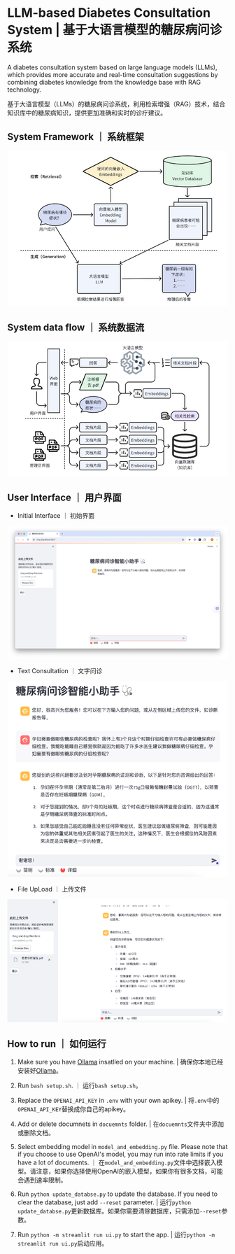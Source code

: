 # LLM-based Diabetes Consultation System | 基于大语言模型的糖尿病问诊系统

A diabetes consultation system based on large language models (LLMs), which provides more accurate and real-time consultation suggestions by combining diabetes knowledge from the knowledge base with RAG technology.

基于大语言模型（LLMs）的糖尿病问诊系统，利用检索增强（RAG）技术，结合知识库中的糖尿病知识，提供更加准确和实时的诊疗建议。

## System Framework ｜ 系统框架

![alt text](<images/Framework Diagram.png>)

## System data flow ｜ 系统数据流

![alt text](<images/System Data Flow Diagram.png>)

## User Interface ｜ 用户界面

- Initial Interface ｜ 初始界面

![alt text](images/UI.png)

- Text Consultation ｜ 文字问诊

![alt text](<images/Text Consultation.png>)

- File UpLoad ｜ 上传文件

![alt text](<images/File Uploading.png>)

## How to run ｜ 如何运行

1. Make sure you have [Ollama](https://ollama.com/) insatlled on your machine. | 确保你本地已经安装好[Ollama](https://ollama.com/)。

2. Run `bash setup.sh`. ｜ 运行`bash setup.sh`。

3. Replace the `OPENAI_API_KEY` in `.env` with your own apikey. | 将`.env`中的`OPENAI_API_KEY`替换成你自己的apikey。

4. Add or delete documnets in `docuemnts` folder. | 在`docuemnts`文件夹中添加或删除文档。

5. Select embedding model in `model_and_embedding.py` file. Please note that if you choose to use OpenAI's model, you may run into rate limits if you have a lot of documents. ｜ 在`model_and_embedding.py`文件中选择嵌入模型。请注意，如果你选择使用OpenAI的嵌入模型，如果你有很多文档，可能会遇到速率限制。

6. Run `python update_databse.py` to update the database. If you need to clear the database, just add `--reset` parameter. | 运行`python update_databse.py`更新数据库。如果你需要清除数据库，只需添加`--reset`参数。

7. Run `python -m streamlit run ui.py` to start the app. | 运行`python -m streamlit run ui.py`启动应用。
